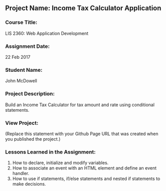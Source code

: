 ## Project Name:  Income Tax Calculator Application

### Course Title:
LIS 2360:  Web Application Development

### Assignment Date:  
22 Feb 2017

### Student Name:  
John McDowell

### Project Description:
Build an Income Tax Calculator for tax amount and rate using conditional statements.

### View Project:
(Replace this statement with your Github Page URL that was created when you 
 published the project.)

### Lessons Learned in the Assignment:
1. How to declare, initialize and modify variables.
2. How to associate an event with an HTML element and define an event handler.
3. How to use if statements, if/else statements and nested if statements to make decisions.  